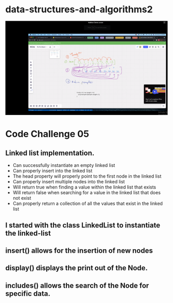 # data-structures-and-algorithms2

![White Board](./assets/array-reverse.png)


# Code Challenge 05
## Linked list implementation.
- Can successfully instantiate an empty linked list
- Can properly insert into the linked list
- The head property will properly point to the first node in the linked list
- Can properly insert multiple nodes into the linked list
- Will return true when finding a value within the linked list that exists
- Will return false when searching for a value in the linked list that does not exist
- Can properly return a collection of all the values that exist in the linked list

## I started with the class LinkedList to instantiate the linked-list
## insert() allows for the insertion of new nodes
## display() displays the print out of the Node.
## includes() allows the search of the Node for specific data.
